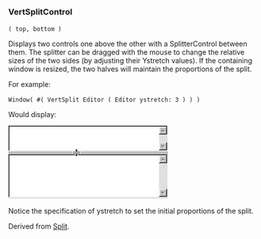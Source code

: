 ### VertSplitControl

``` suneido
( top, bottom )
```

Displays two controls one above the other with a SplitterControl between them.  The splitter can be dragged with the mouse to change the relative sizes of the two sides (by adjusting their Ystretch values).  If the containing window is resized, the two halves will maintain the proportions of the split.

For example:

``` suneido
Window( #( VertSplit Editor ( Editor ystretch: 3 ) ) )
```

Would display:

![](<../../res/VertSplit.gif>)

Notice the specification of ystretch to set the initial proportions of the split.

Derived from [Split](<Split.md>).